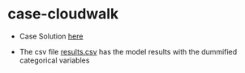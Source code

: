 # case-cloudwalk

* Case Solution [here](https://github.com/miymmr/case-cloudwalk/blob/main/case.ipynb)

* The csv file [results.csv](results.csv) has the model results with the dummified categorical variables
